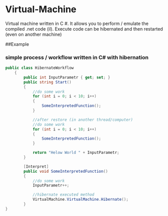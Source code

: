 # Virtual-Machine

Virtual machine written in C #. It allows you to perform / emulate the compiled  .net code (il). Execute code can be hibernated and then restarted (even on another machine)

##Example
### simple process / workflow written in C# with hibernation

```c#
public class HibernateWorkflow
    {
        public int InputParametr { get; set; }
        public string Start()
        {
            //do some work
            for (int i = 0; i < 10; i++)
            {
                SomeInterpretedFunction();
            }

            //after restore (in another thread/computer)
            //do some work
            for (int i = 0; i < 10; i++)
            {
                SomeInterpretedFunction();
            }

            return "Helow World " + InputParametr;
        }

        [Interpret]
        public void SomeInterpretedFunction()
        {
            //do some work
            InputParametr++;

            //hibernate executed method
            VirtualMachine.VirtualMachine.Hibernate();
        }
}
```

